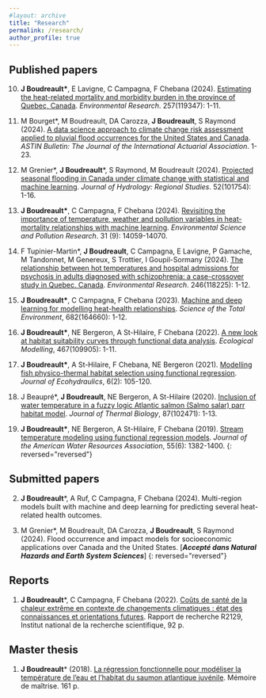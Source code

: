 ```yaml
---
#layout: archive
title: "Research"
permalink: /research/
author_profile: true
---
```


Published papers
---------------

10. **J Boudreault\***, E Lavigne, C Campagna, F Chebana (2024). [Estimating the heat-related mortality and morbidity burden in the province of Quebec, Canada](https://doi.org/10.1016/j.envres.2024.119347). *Environmental Research*. 257(119347): 1-11.

9. M Bourget\*, M Boudreault, DA Carozza, **J Boudreault**, S Raymond (2024). [A data science approach to climate change risk assessment applied to pluvial flood occurrences for the United States and Canada](https://doi.org/10.1017/asb.2024.19). *ASTIN Bulletin: The Journal of the International Actuarial Association*. 1-23.

8. M Grenier\*, **J Boudreault**\*, S Raymond, M Boudreault (2024). [Projected seasonal flooding in Canada under climate change with statistical and machine learning](https://doi.org/10.1016/j.ejrh.2024.101754). *Journal of Hydrology: Regional Studies*. 52(101754): 1-16. 

7. **J Boudreault\***, C Campagna, F Chebana (2024). [Revisiting the importance of temperature, weather and pollution variables in heat-mortality relationships with machine learning](https://doi.org/10.1007/s11356-024-31969-z). *Environmental Science and Pollution Research*. 31 (9): 14059-14070.

6. F Tupinier-Martin\*, **J Boudreault**, C Campagna, E Lavigne, P Gamache, M Tandonnet, M Genereux, S Trottier, I Goupil-Sormany (2024). [The relationship between hot temperatures and hospital admissions for psychosis in adults diagnosed with schizophrenia: a case-crossover study in Quebec, Canada](https://doi.org/10.1016/j.envres.2024.118225). *Environmental Research*. 246(118225): 1-12.

5. **J Boudreault\***, C Campagna, F Chebana (2023). [Machine and deep learning for modelling heat-health relationships](https://doi.org/10.1016/j.scitotenv.2023.164660). *Science of the Total Environment*, 682(164660): 1-12.

4. **J Boudreault\***, NE Bergeron, A St-Hilaire, F Chebana (2022). [A new look at habitat suitability curves through functional data analysis](https://www.sciencedirect.com/science/article/abs/pii/S030438002200031X?via%3Dihub). *Ecological Modelling*, 467(109905): 1-11. 

3. **J Boudreault\***, A St-Hilaire, F Chebana, NE Bergeron (2021). [Modelling fish physico-thermal habitat selection using functional regression](https://www.tandfonline.com/doi/full/10.1080/24705357.2020.1840313). *Journal of Ecohydraulics*, 6(2): 105-120.

2. J Beaupré\*, **J Boudreault**, NE Bergeron, A St-Hilaire (2020). [Inclusion of water temperature in a fuzzy logic Atlantic salmon (Salmo salar) parr habitat model](https://www.sciencedirect.com/science/article/abs/pii/S0306456519304012?via%3Dihub). *Journal of Thermal Biology*, 87(102471): 1-13.

1. **J Boudreault\***, NE Bergeron, A St-Hilaire, F Chebana (2019). [Stream temperature modeling using functional regression models](https://onlinelibrary.wiley.com/doi/abs/10.1111/1752-1688.12778). *Journal of the American Water Resources Association*, 55(6): 1382-1400.
{: reversed="reversed"}

Submitted papers
---------------

2. **J Boudreault***, A Ruf, C Campagna, F Chebana (2024). Multi-region models built with machine and deep learning for predicting several heat-related health outcomes.

1. M Grenier\*, M Boudreault, DA Carozza, **J Boudreault**, S Raymond (2024). Flood occurrence and impact models for socioeconomic applications over Canada and the United States. [***Accepté dans Natural Hazards and Earth System Sciences***]
{: reversed="reversed"}


Reports
---------------

1. **J Boudreault***, C Campagna, F Chebana (2022). [Coûts de santé de la chaleur extrême en contexte de changements climatiques : état des connaissances et orientations futures](https://espace.inrs.ca/id/eprint/13052/). Rapport de recherche R2129, Institut national de la recherche scientifique, 92 p.


Master thesis
---------------

1. **J Boudreault*** (2018). [La régression fonctionnelle pour modéliser la température de l’eau et l’habitat du saumon atlantique juvénile](https://espace.inrs.ca/id/eprint/8791/). Mémoire de maîtrise. 161 p.